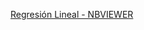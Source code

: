 [Regresión Lineal - NBVIEWER](https://nbviewer.jupyter.org/github/diegosandovalsk/MineriaDeDatos/blob/fe9fa1c613d36faf0001820da2d341aec3a01809/RegresionLineal/Regresion%20Lineal.ipynb)
